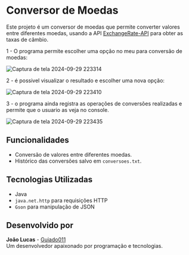 # Conversor de Moedas

Este projeto é um conversor de moedas que permite converter valores entre diferentes moedas, usando a API [ExchangeRate-API](https://www.exchangerate-api.com/) para obter as taxas de câmbio.

1 - O programa permite escolher uma opção no meu para conversão de moedas:

![Captura de tela 2024-09-29 223314](https://github.com/user-attachments/assets/9b59dbc9-9fe4-4f54-9869-b5650703ae38)

2 - é possivel visualizar o resultado e escolher uma nova opção:

![Captura de tela 2024-09-29 223410](https://github.com/user-attachments/assets/8c33ba88-c59c-4e14-9e3c-581b797fca95)

3 - o programa ainda registra as operações de conversões realizadas e permite que o usuario as veja no console.

![Captura de tela 2024-09-29 223435](https://github.com/user-attachments/assets/6c014208-1a43-48b4-a6a7-bc7fbb0bec41)



## Funcionalidades

- Conversão de valores entre diferentes moedas.
- Histórico das conversões salvo em `conversoes.txt`.

## Tecnologias Utilizadas

- Java
- `java.net.http` para requisições HTTP
- `Gson` para manipulação de JSON

 ## Desenvolvido por

 **João Lucas** - [Guiado011](https://github.com/Guiado011)  
  Um desenvolvedor apaixonado por programação e tecnologias.
